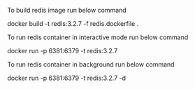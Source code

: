 To build redis image run below command

docker build -t redis:3.2.7 -f redis.dockerfile .

To run redis container in interactive mode run below command

docker run -p 6381:6379 -t redis:3.2.7

To run redis container in background run below command

docker run -p 6381:6379 -t redis:3.2.7 -d
